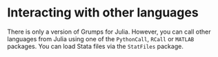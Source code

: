 # Interacting with other languages

There is only a version of Grumps for Julia.  However, you can call other languages from Julia using one of the `PythonCall`, `RCall` or `MATLAB` packages.  You can load Stata files via the `StatFiles` package.  
